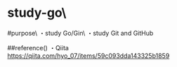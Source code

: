# study-go\\
#purpose\\
・study Go/Gin\\
・study Git and GitHub

##reference()
・Qiita  https://qiita.com/hyo_07/items/59c093dda143325b1859  

